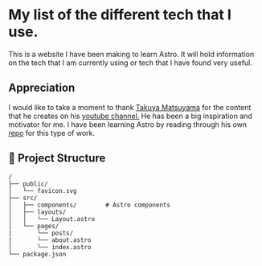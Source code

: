 # My list of the different tech that I use.
This is a website I have been making to learn Astro. It will hold information on the tech that I am currently using or tech that I have found very useful.

## Appreciation
I would like to take a moment to thank [Takuya Matsuyama](https://github.com/craftzdog) for the content that he creates on his [youtube channel.](https://www.youtube.com/@devaslife) He has been a big inspiration and motivator for me. I have been learning Astro by reading through his own [repo](https://github.com/craftzdog/craftzdog-uses) for this type of work.

## 🚀 Project Structure

```
/
├── public/
│   └── favicon.svg
├── src/
│   ├── components/        # Astro components
│   ├── layouts/
│   │   └── Layout.astro
│   └── pages/
|       └── posts/
|       └── about.astro
│       └── index.astro
└── package.json
```